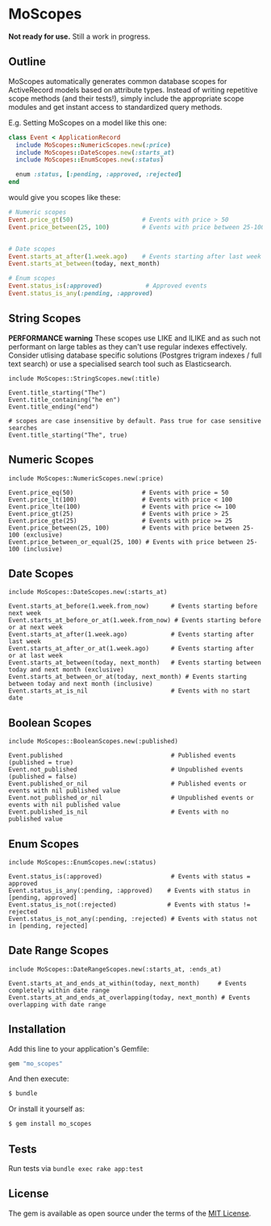 # MoScopes

**Not ready for use.** Still a work in progress.

## Outline

MoScopes automatically generates common database scopes for ActiveRecord models based on attribute types. Instead of writing repetitive scope methods (and their tests!), simply include the appropriate scope modules and get instant access to standardized query methods.

E.g. Setting MoScopes on a model like this one:

```ruby
class Event < ApplicationRecord
  include MoScopes::NumericScopes.new(:price)
  include MoScopes::DateScopes.new(:starts_at)
  include MoScopes::EnumScopes.new(:status)

  enum :status, [:pending, :approved, :rejected]
end
```

would give you scopes like these:

```ruby
# Numeric scopes
Event.price_gt(50)                   # Events with price > 50
Event.price_between(25, 100)         # Events with price between 25-100


# Date scopes
Event.starts_at_after(1.week.ago)    # Events starting after last week
Event.starts_at_between(today, next_month)

# Enum scopes
Event.status_is(:approved)            # Approved events
Event.status_is_any(:pending, :approved)
```

## String Scopes

**PERFORMANCE warning** These scopes use LIKE and ILIKE and as such not performant on large tables as
they can't use regular indexes effectively. Consider utlising database specific solutions
(Postgres trigram indexes / full text search) or use a specialised search tool such as Elasticsearch.

```
include MoScopes::StringScopes.new(:title)

Event.title_starting("The")
Event.title_containing("he en")
Event.title_ending("end")

# scopes are case insensitive by default. Pass true for case sensitive searches
Event.title_starting("The", true)
```

## Numeric Scopes

```
include MoScopes::NumericScopes.new(:price)

Event.price_eq(50)                   # Events with price = 50
Event.price_lt(100)                  # Events with price < 100
Event.price_lte(100)                 # Events with price <= 100
Event.price_gt(25)                   # Events with price > 25
Event.price_gte(25)                  # Events with price >= 25
Event.price_between(25, 100)         # Events with price between 25-100 (exclusive)
Event.price_between_or_equal(25, 100) # Events with price between 25-100 (inclusive)
```

## Date Scopes

```
include MoScopes::DateScopes.new(:starts_at)

Event.starts_at_before(1.week.from_now)      # Events starting before next week
Event.starts_at_before_or_at(1.week.from_now) # Events starting before or at next week
Event.starts_at_after(1.week.ago)            # Events starting after last week
Event.starts_at_after_or_at(1.week.ago)      # Events starting after or at last week
Event.starts_at_between(today, next_month)   # Events starting between today and next month (exclusive)
Event.starts_at_between_or_at(today, next_month) # Events starting between today and next month (inclusive)
Event.starts_at_is_nil                       # Events with no start date
```

## Boolean Scopes

```
include MoScopes::BooleanScopes.new(:published)

Event.published                              # Published events (published = true)
Event.not_published                          # Unpublished events (published = false)
Event.published_or_nil                       # Published events or events with nil published value
Event.not_published_or_nil                   # Unpublished events or events with nil published value
Event.published_is_nil                       # Events with no published value
```

## Enum Scopes

```
include MoScopes::EnumScopes.new(:status)

Event.status_is(:approved)                   # Events with status = approved
Event.status_is_any(:pending, :approved)    # Events with status in [pending, approved]
Event.status_is_not(:rejected)              # Events with status != rejected
Event.status_is_not_any(:pending, :rejected) # Events with status not in [pending, rejected]
```

## Date Range Scopes

```
include MoScopes::DateRangeScopes.new(:starts_at, :ends_at)

Event.starts_at_and_ends_at_within(today, next_month)     # Events completely within date range
Event.starts_at_and_ends_at_overlapping(today, next_month) # Events overlapping with date range
```

## Installation

Add this line to your application's Gemfile:

```ruby
gem "mo_scopes"
```

And then execute:

```bash
$ bundle
```

Or install it yourself as:

```bash
$ gem install mo_scopes
```

## Tests

Run tests via `bundle exec rake app:test`

## License

The gem is available as open source under the terms of the [MIT License](https://opensource.org/licenses/MIT).
